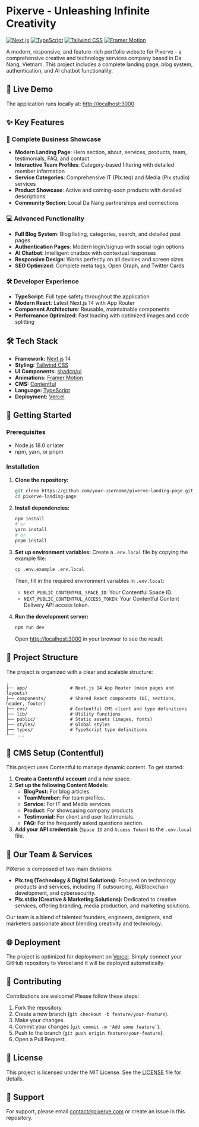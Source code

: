 # Pixerve - Unleashing Infinite Creativity

[![Next.js](https://img.shields.io/badge/Next.js-14.0.3-blue.svg)](https://nextjs.org/)
[![TypeScript](https://img.shields.io/badge/TypeScript-5.0-blue.svg)](https://www.typescriptlang.org/)
[![Tailwind CSS](https://img.shields.io/badge/Tailwind_CSS-3.3-blue.svg)](https://tailwindcss.com/)
[![Framer Motion](https://img.shields.io/badge/Framer_Motion-11.0-purple.svg)](https://www.framer.com/motion/)

A modern, responsive, and feature-rich portfolio website for Pixerve - a comprehensive creative and technology services company based in Da Nang, Vietnam. This project includes a complete landing page, blog system, authentication, and AI chatbot functionality.

## 🚀 Live Demo

The application runs locally at: [http://localhost:3000](http://localhost:3000)

## ✨ Key Features

### 🎨 **Complete Business Showcase**
- **Modern Landing Page**: Hero section, about, services, products, team, testimonials, FAQ, and contact
- **Interactive Team Profiles**: Category-based filtering with detailed member information
- **Service Categories**: Comprehensive IT (Pix.teq) and Media (Pix.studio) services
- **Product Showcase**: Active and coming-soon products with detailed descriptions
- **Community Section**: Local Da Nang partnerships and connections

### 💻 **Advanced Functionality**
- **Full Blog System**: Blog listing, categories, search, and detailed post pages
- **Authentication Pages**: Modern login/signup with social login options
- **AI Chatbot**: Intelligent chatbox with contextual responses
- **Responsive Design**: Works perfectly on all devices and screen sizes
- **SEO Optimized**: Complete meta tags, Open Graph, and Twitter Cards

### 🛠 **Developer Experience**
- **TypeScript**: Full type safety throughout the application
- **Modern React**: Latest Next.js 14 with App Router
- **Component Architecture**: Reusable, maintainable components
- **Performance Optimized**: Fast loading with optimized images and code splitting

## 🛠️ Tech Stack

- **Framework:** [Next.js](https://nextjs.org/) 14
- **Styling:** [Tailwind CSS](https://tailwindcss.com/)
- **UI Components:** [shadcn/ui](https://ui.shadcn.com/)
- **Animations:** [Framer Motion](https://www.framer.com/motion/)
- **CMS:** [Contentful](https://www.contentful.com/)
- **Language:** [TypeScript](https://www.typescriptlang.org/)
- **Deployment:** [Vercel](https://vercel.com/)

## 🚀 Getting Started

### Prerequisites

- Node.js 18.0 or later
- npm, yarn, or pnpm

### Installation

1. **Clone the repository:**
   ```bash
   git clone https://github.com/your-username/pixerve-landing-page.git
   cd pixerve-landing-page
   ```

2. **Install dependencies:**
   ```bash
   npm install
   # or
   yarn install
   # or
   pnpm install
   ```

3. **Set up environment variables:**
   Create a `.env.local` file by copying the example file:
   ```bash
   cp .env.example .env.local
   ```
   Then, fill in the required environment variables in `.env.local`:
   - `NEXT_PUBLIC_CONTENTFUL_SPACE_ID`: Your Contentful Space ID.
   - `NEXT_PUBLIC_CONTENTFUL_ACCESS_TOKEN`: Your Contentful Content Delivery API access token.

4. **Run the development server:**
   ```bash
   npm run dev
   ```
   Open [http://localhost:3000](http://localhost:3000) in your browser to see the result.

## 📂 Project Structure

The project is organized with a clear and scalable structure:

```
.
├── app/                # Next.js 14 App Router (main pages and layouts)
├── components/         # Shared React components (UI, sections, header, footer)
├── cms/                # Contentful CMS client and type definitions
├── lib/                # Utility functions
├── public/             # Static assets (images, fonts)
├── styles/             # Global styles
├── types/              # TypeScript type definitions
└── ...
```

## 📝 CMS Setup (Contentful)

This project uses Contentful to manage dynamic content. To get started:

1. **Create a Contentful account** and a new space.
2. **Set up the following Content Models:**
   - **BlogPost:** For blog articles.
   - **TeamMember:** For team profiles.
   - **Service:** For IT and Media services.
   - **Product:** For showcasing company products.
   - **Testimonial:** For client and user testimonials.
   - **FAQ:** For the frequently asked questions section.
3. **Add your API credentials** (`Space ID` and `Access Token`) to the `.env.local` file.

## 👥 Our Team & Services

PiXerse is composed of two main divisions:

- **Pix.teq (Technology & Digital Solutions):** Focused on technology products and services, including IT outsourcing, AI/Blockchain development, and cybersecurity.
- **Pix.stdio (Creative & Marketing Solutions):** Dedicated to creative services, offering branding, media production, and marketing solutions.

Our team is a blend of talented founders, engineers, designers, and marketers passionate about blending creativity and technology.

## 🌐 Deployment

The project is optimized for deployment on [Vercel](https://vercel.com/). Simply connect your GitHub repository to Vercel and it will be deployed automatically.

## 🤝 Contributing

Contributions are welcome! Please follow these steps:

1. Fork the repository.
2. Create a new branch (`git checkout -b feature/your-feature`).
3. Make your changes.
4. Commit your changes (`git commit -m 'Add some feature'`).
5. Push to the branch (`git push origin feature/your-feature`).
6. Open a Pull Request.

## 📄 License

This project is licensed under the MIT License. See the [LICENSE](LICENSE) file for details.

## 📧 Support

For support, please email [contact@pixerve.com](mailto:contact@pixerve.com) or create an issue in this repository.
